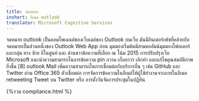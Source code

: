 ```yaml
---
title: จดหมาย
inshort: อีเมล outlook
translator: Microsoft Cognitive Services
---
```


จดหมาย outlook เป็นคอมโพเนนต์ของเว็บเมล์ของ Outlook บนเว็บ มันมีอินเตอร์เฟซที่คล้ายกับจดหมายเป็นส่วนหนึ่งของ Outlook Web App ก่อน มุมมองเริ่มต้นมีสามคอลัมน์มุมมองโฟลเดอร์และกลุ่ม ทาง ซ้าย อีในศูนย์ และ ด้านขวาข้อความที่เลือก ณ โน้ม 2015 การปรับปรุงเว็บ Microsoft แนะนำความสามารถในการข้อความ pin กวาด เก็บถาวร เลิกทำ และแก้ไขคุณสมบัติภาพยิ่งขึ้น [8] outlook Mail เพิ่มความสามารถในการเชื่อมต่อกับบริการอื่น ๆ เช่น GitHub และ Twitter ผ่าน Office 365 ตัวเชื่อมต่อ การจัดการข้อความในอีเมล์ให้ผู้ใช้ทำงานจากภายในอีเมล retweeting Tweet บน Twitter หรือ การตั้งวันจัดการประชุมในปฏิทิน 

{%รวม compliance.html %}



